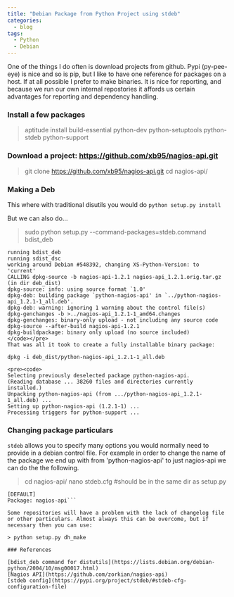 ```yaml
---
title: "Debian Package from Python Project using stdeb"
categories:
  - blog
tags:
  - Python
  - Debian
---
```



One of the things I do often is download projects from github. Pypi (py-pee-eye) is nice and so is pip, but I like to have one reference for packages on a host. If at all possible I prefer to make binaries. It is nice for reporting, and because we run our own internal repostories it affords us certain advantages for reporting and dependency handling.

### Install a few packages

> aptitude install build-essential python-dev python-setuptools python-stdeb python-support

### Download a project: https://github.com/xb95/nagios-api.git

> git clone https://github.com/xb95/nagios-api.git
> cd nagios-api/

### Making a Deb

This where with traditional disutils you would do `python setup.py install`

But we can also do…

> sudo python setup.py --command-packages=stdeb.command bdist_deb

```plaintext
running bdist_deb
running sdist_dsc
working around Debian #548392, changing XS-Python-Version: to 'current'
CALLING dpkg-source -b nagios-api-1.2.1 nagios-api_1.2.1.orig.tar.gz (in dir deb_dist)
dpkg-source: info: using source format `1.0'
dpkg-deb: building package `python-nagios-api' in `../python-nagios-api_1.2.1-1_all.deb'.
dpkg-deb: warning: ignoring 1 warning about the control file(s)
dpkg-genchanges -b >../nagios-api_1.2.1-1_amd64.changes
dpkg-genchanges: binary-only upload - not including any source code
dpkg-source --after-build nagios-api-1.2.1
dpkg-buildpackage: binary only upload (no source included)
</code></pre>
That was all it took to create a fully installable binary package:

dpkg -i deb_dist/python-nagios-api_1.2.1-1_all.deb 

<pre><code>
Selecting previously deselected package python-nagios-api.
(Reading database ... 38260 files and directories currently installed.)
Unpacking python-nagios-api (from .../python-nagios-api_1.2.1-1_all.deb) ...
Setting up python-nagios-api (1.2.1-1) ...
Processing triggers for python-support ...
```

### Changing package particulars

`stdeb` allows you to specify many options you would normally need to provide in a debian control file. For example
in order to change the name of the package we end up with from 'python-nagios-api' to just nagios-api we can do
the the following.

> cd nagios-api/
> nano stdeb.cfg #should be in the same dir as setup.py

```
[DEFAULT]
Package: nagios-api```

Some repositories will have a problem with the lack of changelog file or other particulars. Almost always this can be overcome, but if necessary then you can use:

> python setup.py dh_make

### References

[bdist_deb command for distutils](https://lists.debian.org/debian-python/2004/10/msg00017.html)
[Nagios API](https://github.com/zorkian/nagios-api)
[stdeb config](https://pypi.org/project/stdeb/#stdeb-cfg-configuration-file)
